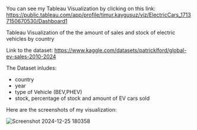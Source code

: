 You can see my Tableau Visualization by clicking on this link: 
https://public.tableau.com/app/profile/timur.kaygusuz/viz/ElectricCars_17137150670530/Dashboard1


Tableau Visualization of the the amount of sales and stock of electric vehicles by country

Link to the dataset: https://www.kaggle.com/datasets/patricklford/global-ev-sales-2010-2024

The Dataset inludes:
- country
- year
- type of Vehicle (BEV,PHEV)
- stock, percentage of stock and amount of EV cars sold

Here are the screenshots of my visualization:

![Screenshot 2024-12-25 180358](https://github.com/user-attachments/assets/0cd29d5a-3923-4104-a258-aea0f857bdf6)
